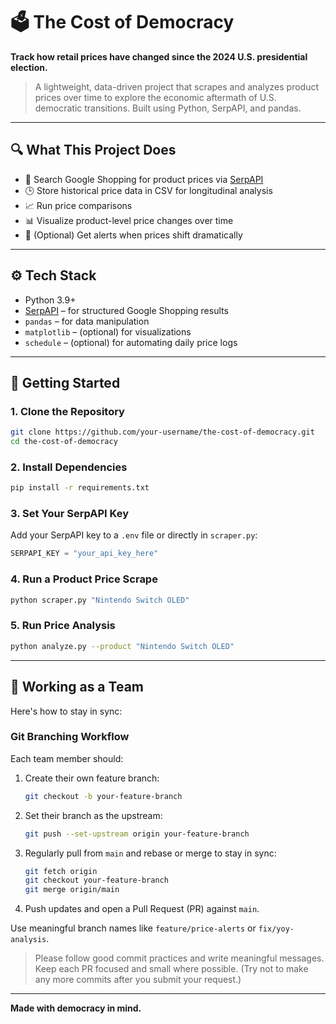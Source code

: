 # 🗳️ The Cost of Democracy

**Track how retail prices have changed since the 2024 U.S. presidential election.**

> A lightweight, data-driven project that scrapes and analyzes product prices over time to explore the economic aftermath of U.S. democratic transitions. Built using Python, SerpAPI, and pandas.

---

## 🔍 What This Project Does

- 🔎 Search Google Shopping for product prices via [SerpAPI](https://serpapi.com)
- 🕒 Store historical price data in CSV for longitudinal analysis
- 📈 Run price comparisons
- 📊 Visualize product-level price changes over time
- 🔔 (Optional) Get alerts when prices shift dramatically

---

## ⚙️ Tech Stack

- Python 3.9+
- [SerpAPI](https://serpapi.com/) – for structured Google Shopping results
- `pandas` – for data manipulation
- `matplotlib` – (optional) for visualizations
- `schedule` – (optional) for automating daily price logs

---

## 🚀 Getting Started

### 1. Clone the Repository
```bash
git clone https://github.com/your-username/the-cost-of-democracy.git
cd the-cost-of-democracy
```

### 2. Install Dependencies
```bash
pip install -r requirements.txt
```

### 3. Set Your SerpAPI Key
Add your SerpAPI key to a `.env` file or directly in `scraper.py`:
```python
SERPAPI_KEY = "your_api_key_here"
```

### 4. Run a Product Price Scrape
```bash
python scraper.py "Nintendo Switch OLED"
```

### 5. Run Price Analysis
```bash
python analyze.py --product "Nintendo Switch OLED"
```

---

## 🤝 Working as a Team

Here's how to stay in sync:

### Git Branching Workflow
Each team member should:
1. Create their own feature branch:
   ```bash
   git checkout -b your-feature-branch
   ```
2. Set their branch as the upstream:
   ```bash
   git push --set-upstream origin your-feature-branch
   ```
3. Regularly pull from `main` and rebase or merge to stay in sync:
   ```bash
   git fetch origin
   git checkout your-feature-branch
   git merge origin/main
   ```
4. Push updates and open a Pull Request (PR) against `main`.

Use meaningful branch names like `feature/price-alerts` or `fix/yoy-analysis`.

> Please follow good commit practices and write meaningful messages. Keep each PR focused and small where possible. (Try not to make any more commits after you submit your request.)

---

**Made with democracy in mind.**
